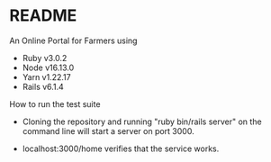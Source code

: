 # README

An Online Portal for Farmers using 

* Ruby v3.0.2
* Node v16.13.0
* Yarn v1.22.17
* Rails v6.1.4

How to run the test suite
* Cloning the repository and running
    "ruby bin/rails server"
  on the command line will start a server on port 3000.
 
* localhost:3000/home verifies that the service works.
